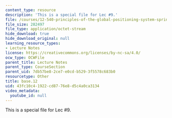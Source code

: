 ```yaml
---
content_type: resource
description: 'This is a special file for Lec #9.'
file: /courses/12-540-principles-of-the-global-positioning-system-spring-2012/43fc10c41922cd8776e8d5c4a0ca3134_base.12
file_size: 282497
file_type: application/octet-stream
hide_download: true
hide_download_original: null
learning_resource_types:
- Lecture Notes
license: https://creativecommons.org/licenses/by-nc-sa/4.0/
ocw_type: OCWFile
parent_title: Lecture Notes
parent_type: CourseSection
parent_uid: 7db57be8-2ce7-e0cd-b529-3f5578c683b0
resourcetype: Other
title: base.12
uid: 43fc10c4-1922-cd87-76e8-d5c4a0ca3134
video_metadata:
  youtube_id: null
---
```

This is a special file for Lec #9.